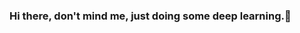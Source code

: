 ### Hi there, don't mind me, just doing some deep learning.👋

<!--
**TheProOfficial/TheProOfficial** is a ✨ _special_ ✨ repository because its `README.md` (this file) appears on your GitHub profile.

Here are some ideas to get you started:

- 🔭 I’m currently working on singularity.
- 🌱 I’m currently learning Deep Learning.
- 👯 I’m looking to collaborate on Deep Learning Projects.
- 🤔 I’m looking for help with job search.
- 💬 Ask me about anything.
- 📫 How to reach me: Well, be creative.
- 😄 Pronouns: Try and guess.
- ⚡ Fun fact: I am not funny, but I'll try.
-->
